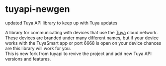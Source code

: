 # tuyapi-newgen
 updated Tuya API library to keep up with Tuya updates

A library for communicating with devices that use the [Tuya](http://tuya.com) cloud network. These devices are branded under many different names, but if your device works with the TuyaSmart app or port 6668 is open on your device chances are this library will work for you.<br>
This is new fork from tuyapi to revive the project and add new Tuya API versions and features.
